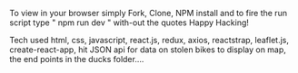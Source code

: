 To view in your browser simply Fork, Clone, NPM install and to fire the run script type " npm run dev " with-out the quotes Happy Hacking!

Tech used html, css, javascript, react.js, redux, axios, reactstrap, leaflet.js, create-react-app, hit JSON api for data on stolen bikes to display on map, the end points in the ducks folder....